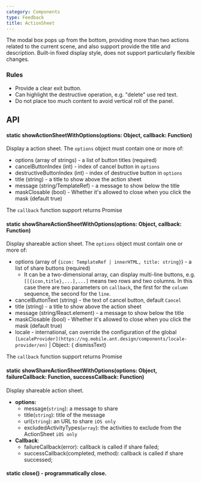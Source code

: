 ```yaml
---
category: Components
type: Feedback
title: ActionSheet
---
```


The modal box pops up from the bottom, providing more than two actions related to the current scene, and also support provide the title and description. Built-in fixed display style, does not support particularly flexible changes.

### Rules

- Provide a clear exit button.
- Can highlight the destructive operation, e.g. "delete" use red text.
- Do not place too much content to avoid vertical roll of the panel.


## API

#### static showActionSheetWithOptions(options: Object, callback: Function)

Display a action sheet. The `options` object must contain one or more of:

- options (array of strings) - a list of button titles (required)
- cancelButtonIndex (int) - index of cancel button in `options`
- destructiveButtonIndex (int) - index of destructive button in `options`
- title (string) - a title to show above the action sheet
- message (string/TemplateRef) - a message to show below the title
- maskClosable (bool) - Whether it's allowed to close when you click the mask (default true)

The `callback` function support returns Promise 

#### static showShareActionSheetWithOptions(options: Object, callback: Function)

Display shareable action sheet. The `options` object must contain one or more of:

- options (array of `{icon: TemplateRef | innerHTML, title: string}`) - a list of share buttons (required)
    - It can be a two-dimensional array, can display multi-line buttons, e.g. `[[{icon,title},...],...]` means two rows and two columns. In this case there are two parameters on `callback`, the first for the `column` sequence, the second for the `line`.
- cancelButtonText (string) - the text of cancel button, default `Cancel`
- title (string) - a title to show above the action sheet
- message (string/React.element) - a message to show below the title
- maskClosable (bool) - Whether it's allowed to close when you click the mask (default true)
- locale - international, can override the configuration of the global `[LocaleProvider](https://ng.mobile.ant.design/components/locale-provider/en)` | Object: { dismissText}

The `callback` function support returns Promise 

#### static showShareActionSheetWithOptions(options: Object, failureCallback: Function, successCallback: Function)


Display shareable action sheet.

- **options:**
  - message(`string`): a message to share
  - title(`string`): title of the message
  - url(`string`): an URL to share `iOS only`
  - excludedActivityTypes(`array`): the activities to exclude from the ActionSheet `iOS only`
- **Callback**:
  - failureCallback(error): callback is called if share failed;
  - successCallback(completed, method): callback is called if share successed;

#### static close() - programmatically close.
